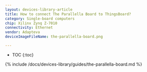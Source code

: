 ```yaml
---
layout: devices-library-article
title: How to connect The Parallella Board to ThingsBoard?
category: Single-board computers
chip: Xilinx Zynq Z-7010
connectivity: Ethernet
vendor: Adapteva
deviceImageFileName: the-parallella-board.png

---
```



* TOC
{:toc}

{% include /docs/devices-library/guides/the-parallella-board.md %}